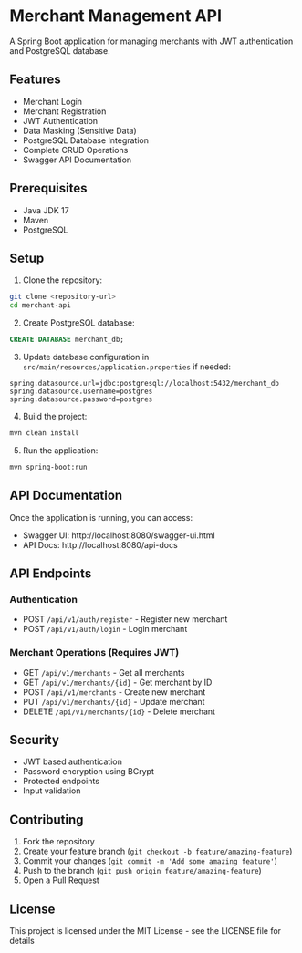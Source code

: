 # Merchant Management API

A Spring Boot application for managing merchants with JWT authentication and PostgreSQL database.

## Features

- Merchant Login
- Merchant Registration
- JWT Authentication
- Data Masking (Sensitive Data)
- PostgreSQL Database Integration
- Complete CRUD Operations
- Swagger API Documentation

## Prerequisites

- Java JDK 17
- Maven
- PostgreSQL

## Setup

1. Clone the repository:
```bash
git clone <repository-url>
cd merchant-api
```

2. Create PostgreSQL database:
```sql
CREATE DATABASE merchant_db;
```

3. Update database configuration in `src/main/resources/application.properties` if needed:
```properties
spring.datasource.url=jdbc:postgresql://localhost:5432/merchant_db
spring.datasource.username=postgres
spring.datasource.password=postgres
```

4. Build the project:
```bash
mvn clean install
```

5. Run the application:
```bash
mvn spring-boot:run
```

## API Documentation

Once the application is running, you can access:
- Swagger UI: http://localhost:8080/swagger-ui.html
- API Docs: http://localhost:8080/api-docs

## API Endpoints

### Authentication
- POST `/api/v1/auth/register` - Register new merchant
- POST `/api/v1/auth/login` - Login merchant

### Merchant Operations (Requires JWT)
- GET `/api/v1/merchants` - Get all merchants
- GET `/api/v1/merchants/{id}` - Get merchant by ID
- POST `/api/v1/merchants` - Create new merchant
- PUT `/api/v1/merchants/{id}` - Update merchant
- DELETE `/api/v1/merchants/{id}` - Delete merchant

## Security

- JWT based authentication
- Password encryption using BCrypt
- Protected endpoints
- Input validation

## Contributing

1. Fork the repository
2. Create your feature branch (`git checkout -b feature/amazing-feature`)
3. Commit your changes (`git commit -m 'Add some amazing feature'`)
4. Push to the branch (`git push origin feature/amazing-feature`)
5. Open a Pull Request

## License

This project is licensed under the MIT License - see the LICENSE file for details 